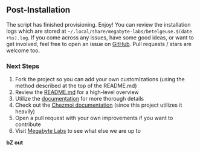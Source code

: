 ## Post-Installation

The script has finished provisioning. Enjoy! You can review the installation logs which are stored at `~/.local/share/megabyte-labs/betelgeuse.$(date +%s).log`. If you come across any issues, have some good ideas, or want to get involved, feel free to open an issue on [GitHub](https://github.com/megabyte-labs/install.doctor). Pull requests / stars are welcome too.

### Next Steps

1. Fork the project so you can add your own customizations (using the method described at the top of the README.md)
2. Review the [README.md](https://github.com/megabyte-labs/install.doctor) for a high-level overview
3. Utilize the [documentation](https://install.doctor/docs) for more thorough details
4. Check out the [Chezmoi documentation](https://www.chezmoi.io/) (since this project utilizes it heavily)
5. Open a pull request with your own improvements if you want to contribute
6. Visit [Megabyte Labs](https://megabyte.space) to see what else we are up to

**bZ out**

